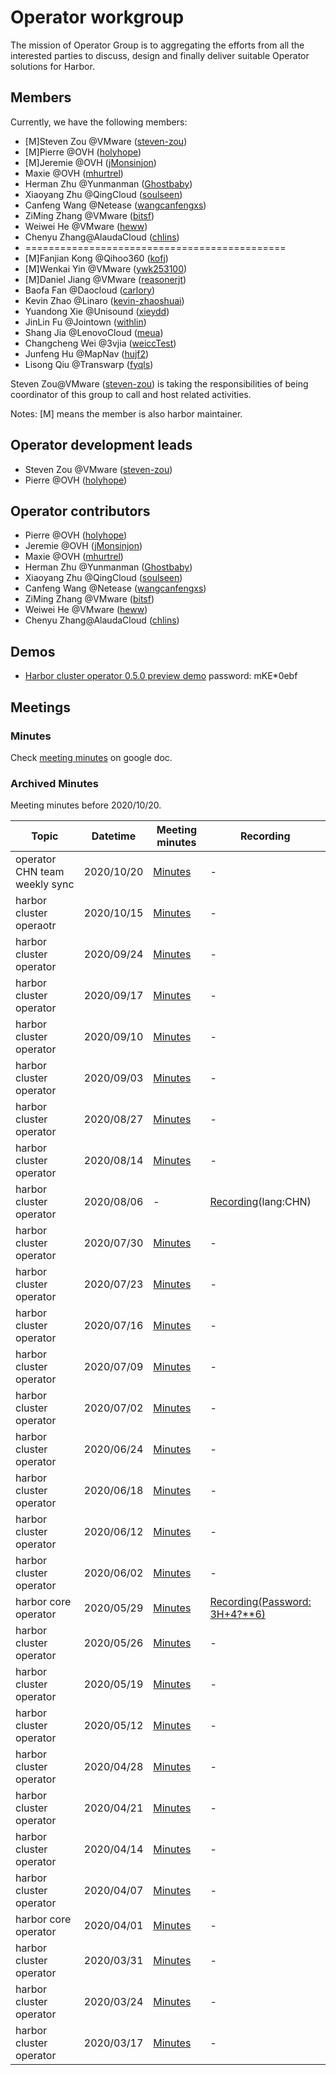 # Operator workgroup

The mission of Operator Group is to aggregating the efforts from all the interested parties to discuss, design and finally deliver suitable Operator solutions for Harbor.

## Members

Currently, we have the following members:

- [M]Steven Zou @VMware ([steven-zou](https://github.com/steven-zou))
- [M]Pierre @OVH ([holyhope](https://github.com/holyhope))
- [M]Jeremie @OVH ([jMonsinjon](https://github.com/jMonsinjon))
- Maxie @OVH ([mhurtrel](https://github.com/mhurtrel))
- Herman Zhu @Yunmanman ([Ghostbaby](https://github.com/Ghostbaby))
- Xiaoyang Zhu @QingCloud ([soulseen](https://github.com/soulseen))
- Canfeng Wang @Netease ([wangcanfengxs](https://github.com/wangcanfengxs))
- ZiMing Zhang @VMware ([bitsf](https://github.com/bitsf))
- Weiwei He @VMware ([heww](https://github.com/heww))
- Chenyu Zhang@AlaudaCloud ([chlins](https://github.com/chlins))
- =============================================
- [M]Fanjian Kong @Qihoo360 ([kofj](https://github.com/kofj))
- [M]Wenkai Yin @VMware ([ywk253100](https://github.com/ywk253100))
- [M]Daniel Jiang @VMware ([reasonerjt](https://github.com/reasonerjt))
- Baofa Fan @Daocloud ([carlory](https://github.com/carlory))
- Kevin Zhao @Linaro ([kevin-zhaoshuai](https://github.com/kevin-zhaoshuai))
- Yuandong Xie @Unisound ([xieydd](https://github.com/xieydd))
- JinLin Fu @Jointown ([withlin](https://github.com/withlin))
- Shang Jia @LenovoCloud ([meua](https://github.com/meua))
- Changcheng Wei @3vjia ([weiccTest](https://github.com/weiccTest))
- Junfeng Hu @MapNav ([hujf2](https://github.com/hujf2))
- Lisong Qiu @Transwarp ([fyqls](https://github.com/fyqls))

Steven Zou@VMware ([steven-zou](https://github.com/steven-zou)) is taking the responsibilities of being coordinator of this group to call and host related activities.

Notes: [M] means the member is also harbor maintainer.

## Operator development leads

- Steven Zou @VMware ([steven-zou](https://github.com/steven-zou))
- Pierre @OVH ([holyhope](https://github.com/holyhope))

## Operator contributors

- Pierre @OVH ([holyhope](https://github.com/holyhope))
- Jeremie @OVH ([jMonsinjon](https://github.com/jMonsinjon))
- Maxie @OVH ([mhurtrel](https://github.com/mhurtrel))
- Herman Zhu @Yunmanman ([Ghostbaby](https://github.com/Ghostbaby))
- Xiaoyang Zhu @QingCloud ([soulseen](https://github.com/soulseen))
- Canfeng Wang @Netease ([wangcanfengxs](https://github.com/wangcanfengxs))
- ZiMing Zhang @VMware ([bitsf](https://github.com/bitsf))
- Weiwei He @VMware ([heww](https://github.com/heww))
- Chenyu Zhang@AlaudaCloud ([chlins](https://github.com/chlins))

## Demos

- [Harbor cluster operator 0.5.0 preview demo](https://zoom.us/rec/share/_P1fAY3Z0H1LZLP_uQbuQJBxT7zXeaa81CMdrvYPz0hl3dQmMe_iteluPG_ioOLL?startTime=1598446889000) password: mKE*0ebf

## Meetings

### Minutes

Check [meeting minutes](https://docs.google.com/document/d/1d5tRtt7-NABdbk4pbLuK0rr7ZHUCKtYxiDCMSHlhfZE/edit?usp=sharing) on google doc.

### Archived Minutes

Meeting minutes before 2020/10/20.

| Topic | Datetime | Meeting minutes | Recording |
|-------|----------|-----------------|-----------|
|operator CHN team weekly sync| 2020/10/20 | [Minutes](https://docs.google.com/document/d/1LKrhPP6gdODlF7fW5DB_Pqc0D7vCieHXE4JM3fyOGVk/edit?usp=sharing) | - |
|harbor cluster operaotr|2020/10/15| [Minutes](https://docs.google.com/document/d/1n5_L0c4Maw2f-FzYUyAnYhQWsRuDZbS3xDgIUJD_iok/edit?usp=sharing) | - |
|harbor cluster operator|2020/09/24| [Minutes](https://docs.google.com/document/d/1SinlgC6DZFHvZQvd0TJz46CdAjHiGbNxeznZSrnU-tI/edit?usp=sharing) | - |
|harbor cluster operator|2020/09/17| [Minutes](https://docs.google.com/document/d/17BlZeG-GkWMGuYGOL84gNiD1SdkjDQC0ZBjK2G_UEng/edit?usp=sharing) | - |
|harbor cluster operator|2020/09/10| [Minutes](https://docs.google.com/document/d/1TrkoLpzlLZ45vyfn8oZpd2LzermXRaTQP5wLAZrnf8E/edit?usp=sharing) | - |
|harbor cluster operator|2020/09/03| [Minutes](https://docs.google.com/document/d/1obezMf5BQbkZPGMFlO8fXgTf0lw5UL86kmGqi_J_x1U/edit?usp=sharing) | - |
|harbor cluster operator|2020/08/27| [Minutes](https://docs.google.com/document/d/1uLxFKo3jbfjGSDswD1PJ0lg-9H9PxUG-asHHqHlMlWY/edit?usp=sharing) | - |
|harbor cluster operator|2020/08/14| [Minutes](https://docs.google.com/document/d/11vhLgZS4hJnDtX_EzWhugC21P90VaiZKIoB7BbxrYUo/edit?usp=sharing) | - |
|harbor cluster operator|2020/08/06| - |[Recording](https://drive.google.com/file/d/1kvjm8GwJEJxIipkroWvfFM2_U1Dsor3S/view?usp=sharing)(lang:CHN) |
|harbor cluster operator|2020/07/30| [Minutes](https://docs.google.com/document/d/1ORXCGXQ2q-zl_MO5WZ8PfFWD8DmU4NJsFGHcTuVy0os/edit?usp=sharing) | - |
|harbor cluster operator|2020/07/23| [Minutes](https://docs.google.com/document/d/1chZDjlh9YO61PgZ6hfsx_WhGhrTcK-HlbG1Jwd4y3X0/edit?usp=sharing) | - |
|harbor cluster operator|2020/07/16| [Minutes](https://docs.google.com/document/d/10uAmlIYRuRoWW_rmkKIijIneo7iQMssX0tZTgohg6SQ/edit?usp=sharing) | - |
|harbor cluster operator|2020/07/09| [Minutes](https://docs.google.com/document/d/109uYzFdILZbyez_iQ3cKV2AGihRqOzGE798LWrFFaAI/edit?usp=sharing)| - |
|harbor cluster operator|2020/07/02 | [Minutes](https://docs.google.com/document/d/1kSscOeidiw7tmSOAUbg6HrzrPx4WWHN7TA-5I_ILVX8/edit?usp=sharing) | - |
|harbor cluster operator|2020/06/24| [Minutes](https://docs.google.com/document/d/1pZDEJjd0K84wp6rad_a8j4vROki0RTDdfSPebCLa66Q/edit?usp=sharing) | - |
|harbor cluster operator|2020/06/18 | [Minutes](https://docs.google.com/document/d/1Gs7yE_sx9YZmCLdnQDxWuzVPB6HyrhlDvo18OeYH0Qo/edit?usp=sharing) | - |
|harbor cluster operator|2020/06/12 | [Minutes](https://docs.google.com/document/d/10Zo0z4kTxdkyTZ2M2pB0fHydqmEFi4YNS0mNoTAjVfw/edit?usp=sharing) | - |
|harbor cluster operator|2020/06/02 | [Minutes](https://docs.google.com/document/d/1Et-mX11Y89yn6TVjsD6QjVsYpGl7UT_galZ8TZtq7rU/edit?usp=sharing) | - |
|harbor core operator |2020/05/29| [Minutes](https://docs.google.com/document/d/1I4pAM6tpGGlSbbqToQBKT7DLWHZyzHASNoI4GZCeT2M/edit?usp=sharing)| [Recording(Password: 3H+4?**6)](https://VMware.zoom.us/rec/share/zOtVaOHQ-WdOZ6_99H_gXqAeEJ7kX6a82yQW-vsJnU2tuMosIBrnyURNRCAE0ABI) |
|harbor cluster operator|2020/05/26|[Minutes](https://docs.google.com/document/d/1qefJHP62EUtxcfd0yItWm73TkskKnv2YpeQRDQybTwg/edit?usp=sharing) | - |
|harbor cluster operator|2020/05/19|[Minutes](https://docs.google.com/document/d/1iX_tBHsioFMt9NZaA9dpB7agfzdGfNqYf7fTLEAe6GQ/edit?usp=sharing) | - |
|harbor cluster operator|2020/05/12|[Minutes](https://docs.google.com/document/d/1fOG1MX9KK-RnFwxboK5Ljwx1fTsBZBHqbrcvT3fzTV0/edit?usp=sharing) | - |
|harbor cluster operator|2020/04/28|[Minutes](https://docs.google.com/document/d/1eLHp743XaV1f2RrdELRXUO-XpjzAoc7vkOzvQhz-rkM/edit?usp=sharing) | - |
|harbor cluster operator|2020/04/21|[Minutes](https://docs.google.com/document/d/1EfjN8RWW6UQJSomysIC5GK5xwzLi4U-NNpRjTr8SaOk/edit?usp=sharing)| - |
|harbor cluster operator|2020/04/14|[Minutes](https://docs.google.com/document/d/1Z5TJRl4IwepzHq-Cx-W4TxulptXFVFtaVF_qcWAZPVo/edit?usp=sharing) | - |
|harbor cluster operator|2020/04/07|[Minutes](https://docs.google.com/document/d/1qYZKVRuSCzDVqgp53OrorWGUa9QOTug8sKUONo7bhb8/edit?usp=sharing)| - |
|harbor core operator|2020/04/01|[Minutes](https://docs.google.com/document/d/1SPpHP-_TlLbyt3jqIdA5ojn8EGjE43tjW1kmFQjXXIs/edit?usp=sharing) | - |
|harbor cluster operator |2020/03/31|[Minutes](https://docs.google.com/document/d/1nt7yZvNxOPzVkLhDaNzwnsb78SL8fk2BiG16FMBjOkw/edit?usp=sharing)| - |
|harbor cluster operator|2020/03/24|[Minutes](https://docs.google.com/document/d/1Z8KK_zxljzdTsq5Hk_GaqHlOeSKcw1Gr2Rsv0SnI7SI/edit?usp=sharing) | - |
|harbor cluster operator|2020/03/17|[Minutes](https://docs.google.com/document/d/1eYSVOPmXGJIYUnsgN5ZnD03JY1zRcGiNJvwlzJ4bs4E/edit?usp=sharing)| - |
